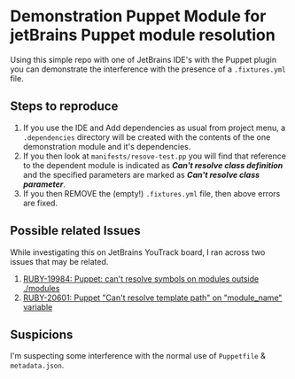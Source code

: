 # Demonstration Puppet Module for jetBrains Puppet module resolution
Using this simple repo with one of JetBrains IDE's with the Puppet plugin you can demonstrate the interference with the presence of a `.fixtures.yml` file.

## Steps to reproduce
1. If you use the IDE and Add dependencies as usual from project menu, a `.dependencies` directory will be created with the contents of the one demonstration module and it's dependencies.
2. If you then  look at `manifests/resove-test.pp` you will find that reference to the dependent module is indicated as ***Can't resolve class definition*** and the specified parameters are marked as ***Can't resolve class parameter***.
3. If you then REMOVE the (empty!) `.fixtures.yml` file, then above errors are fixed.

## Possible related Issues
While investigating this on JetBrains YouTrack board, I ran across two issues that may be related.
1. [RUBY-19984: Puppet: can't resolve symbols on modules outside ./modules](https://youtrack.jetbrains.com/issue/RUBY-19984)
2. [RUBY-20601: Puppet "Can't resolve template path" on "module_name" variable ](https://youtrack.jetbrains.com/issue/RUBY-20601)

## Suspicions
I'm suspecting some interference with the normal use of `Puppetfile` & `metadata.json`.
